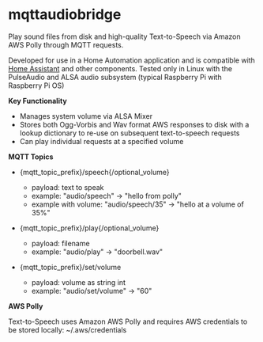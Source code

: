 # mqttaudiobridge

Play sound files from disk and high-quality Text-to-Speech via Amazon AWS Polly through MQTT requests.

Developed for use in a Home Automation application and is compatible with [Home Assistant](https://www.home-assistant.io) and other components. Tested only in Linux with the PulseAudio and ALSA audio subsystem (typical Raspberry Pi with Raspberry Pi OS)

**Key Functionality**

 - Manages system volume via ALSA Mixer
 - Stores both Ogg-Vorbis and Wav format AWS responses to disk with a lookup dictionary to re-use on subsequent text-to-speech requests
 - Can play individual requests at a specified volume

**MQTT Topics**

 - {mqtt_topic_prefix}/speech{/optional_volume}
	- payload: text to speak
	- example: "audio/speech" -> "hello from polly"
	- example with volume: "audio/speech/35" -> "hello at a volume of 35%"
	
 - {mqtt_topic_prefix}/play{/optional_volume}
	- payload: filename
	- example: "audio/play" -> "doorbell.wav"
	
- {mqtt_topic_prefix}/set/volume
	- payload: volume as string int
	- example: "audio/set/volume" -> "60"

**AWS Polly**

Text-to-Speech uses Amazon AWS Polly and requires AWS credentials to be stored locally:
~/.aws/credentials


